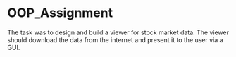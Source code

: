 # OOP_Assignment

The task was to design and build a viewer for stock market data. The viewer should download the data from the internet and present it to the user via a GUI.
